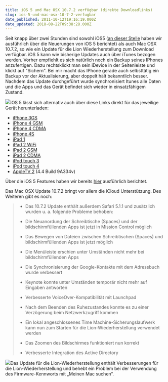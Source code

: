 ```yaml
---
title: iOS 5 und Mac OSX 10.7.2 verfügbar (direkte Downloadlinks)
slug: ios-5-und-mac-osx-10-7-2-verfugbar
date_published: 2011-10-12T19:16:19.000Z
date_updated: 2018-08-22T09:38:28.000Z
---
```


Seit knapp über zwei Stunden sind sowohl iOS5 ([an dieser Stelle](__GHOST_URL__/feature-was-wird-uns-ios-5-bringen/) haben wir ausführlich über die Neuerungen von iOS 5 berichtet) als auch Mac OSX 10.7.2, so wie ein Update für die Lion Wiederherstellung zum Download verfügbar. iOS 5 kann wie bisherige Updates auch über iTunes bezogen werden. Vorher empfiehlt es sich natürlich noch ein Backup seines IPhones anzufertigen. Dazu rechtsklickt man sein iDevice in der Seitenleiste und klickt auf "Sichern". Bei mir macht das IPhone gerade auch selbsttätig ein Backup vor der Aktualisierung, aber doppelt hält bekanntlich besser. Nachdem das Update durchgeführt wurde synchronisiert Itunes alle Daten und die Apps und das Gerät befindet sich wieder in einsatzfähigem Zustand.

[![](//picdump.thafaker.de/2011/10/ios5_hero_benm-500x156.png)](__GHOST_URL__/ios-5-und-mac-osx-10-7-2-verfugbar/ios5_hero_benm-500x156/)iOS 5 lässt sich alternativ auch über diese Links direkt für das jeweilige Gerät herunterladen:

- [iPhone 3GS](http://appldnld.apple.com/iPhone4/041-8356.20111012.SQRDT/iPhone2,1_5.0_9A334_Restore.ipsw)
- [iPhone 4 GSM](http://appldnld.apple.com/iPhone4/041-8358.20111012.FFc34/iPhone3,1_5.0_9A334_Restore.ipsw)
- [iPhone 4 CDMA](http://appldnld.apple.com/iPhone4/041-9743.20111012.vjhfp/iPhone3,3_5.0_9A334_Restore.ipsw)
- [iPhone 4S](http://appldnld.apple.com/iPhone4/041-1317.20111012.UVTgr/iPhone4,1_5.0_9A334_Restore.ipsw)
- [iPad 1](http://appldnld.apple.com/iPhone4/041-8357.20111012.DTOrM/iPad1,1_5.0_9A334_Restore.ipsw)
- [iPad 2 WiFi](http://appldnld.apple.com/iPhone4/041-9618.20111012.Zxb22/iPad2,1_5.0_9A334_Restore.ipsw)
- [iPad 2 GSM](http://appldnld.apple.com/iPhone4/041-9619.20111012.y34Nx/iPad2,2_5.0_9A334_Restore.ipsw)
- [iPad 2 CDMA](http://appldnld.apple.com/iPhone4/041-9620.20111012.pnB4r/iPad2,3_5.0_9A334_Restore.ipsw)
- [iPod touch 3](http://appldnld.apple.com/iPhone4/061-8360.20111012.New3w/iPod3,1_5.0_9A334_Restore.ipsw)
- [iPod touch 4](http://appldnld.apple.com/iPhone4/061-9622.20111012.Evry3/iPod4,1_5.0_9A334_Restore.ipsw)
- [AppleTV 2](http://appldnld.apple.com/AppleTV/061-9621.20111012.Vgijx/AppleTV2,1_4.4_9A334v_Restore.ipsw) (4.4 Build 9A334v)

Über die iOS 5 Features haben wir bereits [hier](__GHOST_URL__/feature-was-wird-uns-ios-5-bringen/) ausführlich berichtet.

Das Mac OSX Update 10.7.2 bringt vor allem die iCloud Unterstützung. Des Weiteren gibt es noch:

> - Das 10.7.2 Update enthält außerdem Safari 5.1.1 und zusätzlich wurden u. a. folgende Probleme behoben:
> 
> 
> - Die Neuanordung der Schreibtische (Spaces) und der bildschirmfüllenden Apps ist jetzt in Mission Control möglich
> 
> 
> - Das Bewegen von Dateien zwischen Schreibtischen (Spaces) und bildschirmfüllenden Apps ist jetzt möglich
> 
> 
> - Die Menüleiste erschien unter Umständen nicht mehr bei bildschirmfüllenden Apps
> 
> 
> - Die Synchronisierung der Google-Kontakte mit dem Adressbuch wurde verbessert
> 
> 
> - Keynote konnte unter Umständen temporär nicht mehr auf Eingaben antworten
> 
> 
> - Verbesserte VoiceOver-Kompatibilität mit Launchpad
> 
> 
> - Nach dem Beenden des Ruhezustandes konnte es zu einer Verzögerung beim Netzwerkzugriff kommen
> 
> 
> - Ein lokal angeschlossenes Time Machine-Sicherungslaufwerk kann nun zum Starten für die Lion-Wiederherstellung verwendet werden
> 
> 
> - Das Zoomen des Bildschirmes funktioniert nun korrekt
> 
> 
> - Verbesserte Integration des Active Directory

[![](//picdump.thafaker.de/2011/10/Bildschirmfoto-2011-10-12-um-20.53.28-494x580.png)](__GHOST_URL__/ios-5-und-mac-osx-10-7-2-verfugbar/bildschirmfoto-2011-10-12-um-20-53-28/)Das Update für die Lion-Wiederherstellung enthält Verbesserungen für die Lion-Wiederherstellung und behebt ein Problem bei der Verwendung des Firmware-Kennworts mit „Meinen Mac suchen“.
